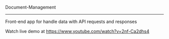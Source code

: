 Document-Management
<hr>
Front-end app for handle data with API requests and responses

Watch live demo at https://www.youtube.com/watch?v=2nf-Ca2dhs4
